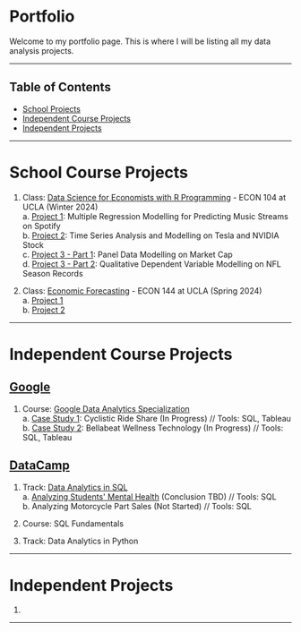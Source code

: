 # Portfolio

Welcome to my portfolio page. This is where I will be listing all my data analysis projects.

***

## Table of Contents
- [School Projects](#school-projects)
- [Independent Course Projects](#independent-course-projects)
- [Independent Projects](#independent-projects)

***

# School Course Projects

1. Class: [Data Science for Economists with R Programming](https://github.com/kivatmojo/econ_104) - ECON 104 at UCLA (Winter 2024)  
   a. [Project 1](https://github.com/kivatmojo/econ_104/blob/main/Project_1/README.md): Multiple Regression Modelling for Predicting Music Streams on Spotify    
   b. [Project 2](https://github.com/kivatmojo/econ_104/blob/main/Project_2/README.md): Time Series Analysis and Modelling on Tesla and NVIDIA Stock   
   c. [Project 3 - Part 1](https://github.com/kivatmojo/econ_104/blob/main/Project_3/part1/README.md): Panel Data Modelling on Market Cap  
   d. [Project 3 - Part 2](https://github.com/kivatmojo/econ_104/blob/main/Project_3/part2/README.md): Qualitative Dependent Variable Modelling on NFL Season Records 
     
3. Class: [Economic Forecasting](https://github.com/kivatmojo/econ_144) - ECON 144 at UCLA (Spring 2024)  
   a. [Project 1](https://github.com/kivatmojo/econ144/blob/main/project1/README.md)  
   b. [Project 2](https://github.com/kivatmojo/econ144/blob/main/project2/README.md)

*** 
# Independent Course Projects

## [Google](https://github.com/kivatmojo/google_data_analytics#google)
1. Course: [Google Data Analytics Specialization](https://github.com/kivatmojo/google_data_analytics#data-analytics-specialization)  
   a. [Case Study 1](https://github.com/kivatmojo/google_data_analytics/blob/main/cyclistic_ride_share/README.md): Cyclistic Ride Share (In Progress) // Tools: SQL, Tableau  
   b. [Case Study 2](https://github.com/kivatmojo/google_data_analytics/blob/main/bellabeat_wellness/README.md): Bellabeat Wellness Technology (In Progress) // Tools: SQL, Tableau
  
## [DataCamp](https://github.com/kivatmojo/datacamp)
1. Track: [Data Analytics in SQL](https://github.com/kivatmojo/datacamp#data-analyst-in-sql-track)  
   a. [Analyzing Students' Mental Health](https://github.com/kivatmojo/datacamp/blob/main/student_mental_health/README.md#analyzing-students-mental-health) (Conclusion TBD) // Tools: SQL  
   b. Analyzing Motorcycle Part Sales (Not Started) // Tools: SQL

2. Course: SQL Fundamentals

3. Track: Data Analytics in Python
***

# Independent Projects

1. 

***


